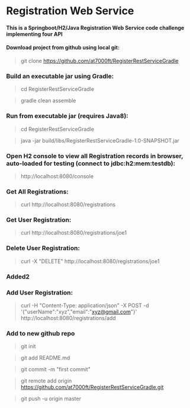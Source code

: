 # Registration Web Service
#### This is a Springboot/H2/Java Registration Web Service code challenge implementing four API

#### Download project from github using local git:
>git clone https://github.com/at7000ft/RegisterRestServiceGradle

### Build an executable jar using Gradle:
>cd RegisterRestServiceGradle

>gradle clean assemble

### Run from executable jar (requires Java8):
>cd RegisterRestServiceGradle

>java -jar build/libs/RegisterRestServiceGradle-1.0-SNAPSHOT.jar

### Open H2 console to view all Registration records in browser, auto-loaded for testing (connect to jdbc:h2:mem:testdb):
>http://localhost:8080/console

### Get All Registrations:
>curl http://localhost:8080/registrations

### Get User Registration:
>curl http://localhost:8080/registrations/joe1

### Delete User Registration:
>curl -X "DELETE" http://localhost:8080/registrations/joe1


### Added2
### Add User Registration:
>curl -H "Content-Type: application/json" -X POST -d '{"userName":"xyz","email":"xyz@gmail.com"}' http://localhost:8080/registrations/add

### Add to new github repo
>git init

>git add README.md

>git commit -m "first commit"

>git remote add origin https://github.com/at7000ft/RegisterRestServiceGradle.git

>git push -u origin master